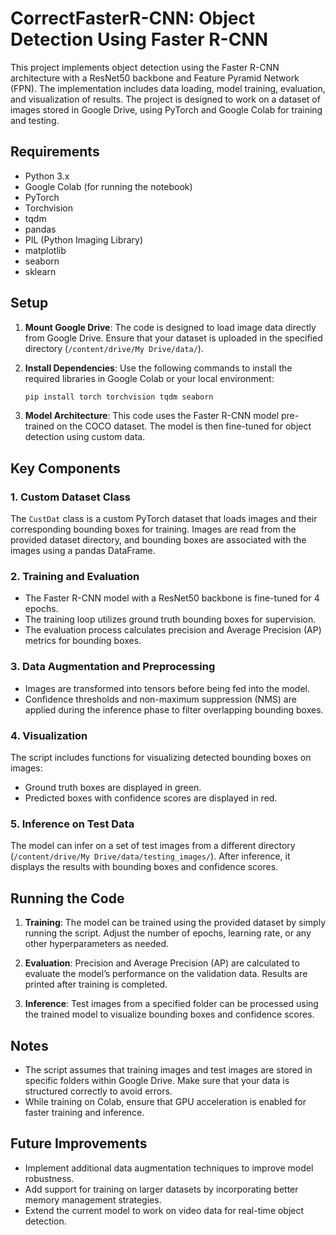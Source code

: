 
# CorrectFasterR-CNN: Object Detection Using Faster R-CNN

This project implements object detection using the Faster R-CNN architecture with a ResNet50 backbone and Feature Pyramid Network (FPN). The implementation includes data loading, model training, evaluation, and visualization of results. The project is designed to work on a dataset of images stored in Google Drive, using PyTorch and Google Colab for training and testing.

## Requirements

- Python 3.x
- Google Colab (for running the notebook)
- PyTorch
- Torchvision
- tqdm
- pandas
- PIL (Python Imaging Library)
- matplotlib
- seaborn
- sklearn

## Setup

1. **Mount Google Drive**: The code is designed to load image data directly from Google Drive. Ensure that your dataset is uploaded in the specified directory (`/content/drive/My Drive/data/`).

2. **Install Dependencies**: Use the following commands to install the required libraries in Google Colab or your local environment:
   ```bash
   pip install torch torchvision tqdm seaborn
   ```

3. **Model Architecture**: This code uses the Faster R-CNN model pre-trained on the COCO dataset. The model is then fine-tuned for object detection using custom data.

## Key Components

### 1. **Custom Dataset Class**
   The `CustDat` class is a custom PyTorch dataset that loads images and their corresponding bounding boxes for training. Images are read from the provided dataset directory, and bounding boxes are associated with the images using a pandas DataFrame.

### 2. **Training and Evaluation**
   - The Faster R-CNN model with a ResNet50 backbone is fine-tuned for 4 epochs.
   - The training loop utilizes ground truth bounding boxes for supervision.
   - The evaluation process calculates precision and Average Precision (AP) metrics for bounding boxes.

### 3. **Data Augmentation and Preprocessing**
   - Images are transformed into tensors before being fed into the model.
   - Confidence thresholds and non-maximum suppression (NMS) are applied during the inference phase to filter overlapping bounding boxes.

### 4. **Visualization**
   The script includes functions for visualizing detected bounding boxes on images:
   - Ground truth boxes are displayed in green.
   - Predicted boxes with confidence scores are displayed in red.

### 5. **Inference on Test Data**
   The model can infer on a set of test images from a different directory (`/content/drive/My Drive/data/testing_images/`). After inference, it displays the results with bounding boxes and confidence scores.

## Running the Code

1. **Training**: The model can be trained using the provided dataset by simply running the script. Adjust the number of epochs, learning rate, or any other hyperparameters as needed.
   
2. **Evaluation**: Precision and Average Precision (AP) are calculated to evaluate the model’s performance on the validation data. Results are printed after training is completed.

3. **Inference**: Test images from a specified folder can be processed using the trained model to visualize bounding boxes and confidence scores.

## Notes

- The script assumes that training images and test images are stored in specific folders within Google Drive. Make sure that your data is structured correctly to avoid errors.
- While training on Colab, ensure that GPU acceleration is enabled for faster training and inference.

## Future Improvements

- Implement additional data augmentation techniques to improve model robustness.
- Add support for training on larger datasets by incorporating better memory management strategies.
- Extend the current model to work on video data for real-time object detection.
